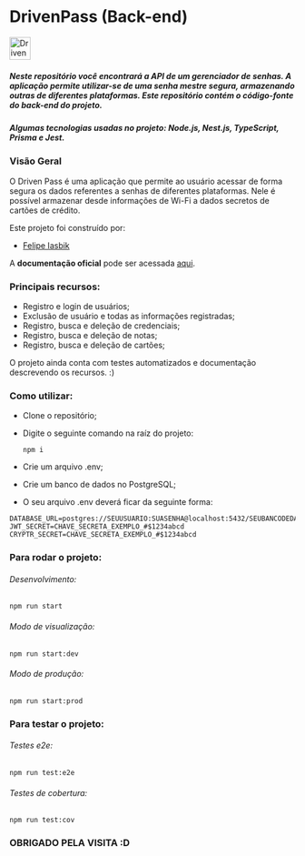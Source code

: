 # DrivenPass (Back-end) 
<img src="https://notion-emojis.s3-us-west-2.amazonaws.com/prod/svg-twitter/1f512.svg" alt="Driven Pass Logo" width="37" height="40">

##### Neste repositório você encontrará a API de um gerenciador de senhas. A aplicação permite utilizar-se de uma senha mestre segura, armazenando outras de diferentes plataformas. Este repositório contém o código-fonte do back-end do projeto.

##### Algumas tecnologias usadas no projeto: *Node.js, Nest.js, TypeScript, Prisma e Jest*.

### Visão Geral

O Driven Pass é uma aplicação que permite ao usuário acessar de forma segura os dados referentes a senhas de diferentes plataformas. Nele é possível armazenar desde informações de Wi-Fi a dados secretos de cartões de crédito.

Este projeto foi construído por:

- [Felipe Iasbik](https://github.com/felipeiasbik)

A **documentação oficial** pode ser acessada [aqui](https://drivenpass-e6yq.onrender.com/api).

### Principais recursos:

- Registro e login de usuários;
- Exclusão de usuário e todas as informações registradas;
- Registro, busca e deleção de credenciais;
- Registro, busca e deleção de notas;
- Registro, busca e deleção de cartões;


O projeto ainda conta com testes automatizados e documentação descrevendo os recursos. :)

### Como utilizar:
- Clone o repositório;
- Digite o seguinte comando na raíz do projeto:

  ```
  npm i
  ```
- Crie um arquivo .env;
- Crie um banco de dados no PostgreSQL;
- O seu arquivo .env deverá ficar da seguinte forma:

```
DATABASE_URL=postgres://SEUUSUARIO:SUASENHA@localhost:5432/SEUBANCODEDADOS
JWT_SECRET=CHAVE_SECRETA_EXEMPLO_#$1234abcd
CRYPTR_SECRET=CHAVE_SECRETA_EXEMPLO_#$1234abcd
```

### Para rodar o projeto:

###### Desenvolvimento:

```
npm run start
```

###### Modo de visualização:
```
npm run start:dev
```

###### Modo de produção:
```
npm run start:prod
```

### Para testar o projeto:

###### Testes e2e:

```
npm run test:e2e
```

###### Testes de cobertura:
```
npm run test:cov
```


### OBRIGADO PELA VISITA :D
